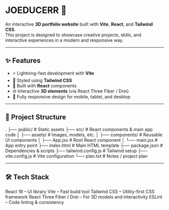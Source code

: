 # JOEDUCERR 🚀  

An interactive **3D portfolio website** built with **Vite**, **React**, and **Tailwind CSS**.  
This project is designed to showcase creative projects, skills, and interactive experiences in a modern and responsive way.  

---

## ✨ Features  
- ⚡ Lightning-fast development with **Vite**  
- 🎨 Styled using **Tailwind CSS**  
- 🧩 Built with **React** components  
- 🌐 Interactive **3D elements** (via React Three Fiber / Drei)  
- 📱 Fully responsive design for mobile, tablet, and desktop  

---

## 📂 Project Structure  
.
├── public/ # Static assets
├── src/ # React components & main app code
│ ├── assets/ # Images, models, etc.
│ ├── components/ # Reusable UI components
│ ├── App.jsx # Root React component
│ └── main.jsx # App entry point
├── index.html # Main HTML template
├── package.json # Dependencies & scripts
├── tailwind.config.js # Tailwind setup
├── vite.config.js # Vite configuration
└── plan.txt # Notes / project plan


---

## 🛠️ Tech Stack
React 18 – UI library
Vite – Fast build tool
Tailwind CSS – Utility-first CSS framework
React Three Fiber / Drei – For 3D models and interactivity
ESLint – Code linting & consistency
